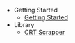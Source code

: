 * Getting Started
    * [Getting Started](/getting-started/getting-started)
* Library
    * [CRT Scrapper](/layout-property/crt-scrapper)